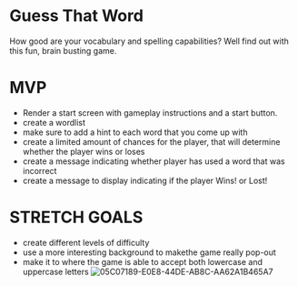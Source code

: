 # Guess That Word

 How good are your vocabulary and spelling capabilities? Well find out with this fun, brain busting game.
#
#
# MVP
* Render a start screen with gameplay instructions and a start button.
* create a wordlist
* make sure to add a hint to each word that you come up with
* create a limited amount of chances for the player, that will determine whether the player wins or loses
* create a message indicating whether player has used a word that was incorrect
* create a message to display indicating if the player Wins! or Lost!
#
#
# STRETCH GOALS
* create different levels of difficulty
* use a more interesting background to makethe game really pop-out
* make it to where the game is able to accept both lowercase and uppercase letters
![05C07189-E0E8-44DE-AB8C-AA62A1B465A7](https://user-images.githubusercontent.com/117884014/205183208-6854d714-665d-4ffb-bfa4-16fd648380ae.jpeg)
